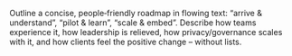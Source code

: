 Outline a concise, people‑friendly roadmap in flowing text: 
“arrive & understand”, “pilot & learn”, “scale & embed”. 
Describe how teams experience it, how leadership is relieved, how privacy/governance scales with it, 
and how clients feel the positive change – without lists.
